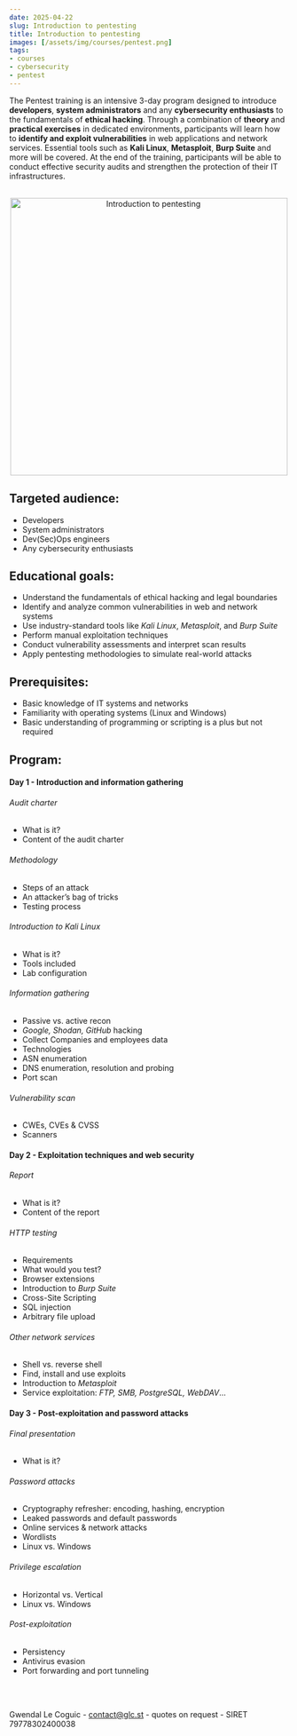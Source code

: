 ```yaml
---
date: 2025-04-22
slug: Introduction to pentesting
title: Introduction to pentesting
images: [/assets/img/courses/pentest.png]
tags:
- courses
- cybersecurity
- pentest
---
```


​The Pentest training is an intensive 3-day program designed to introduce __developers__, __system administrators__ and any __cybersecurity enthusiasts__ to the fundamentals of __ethical hacking__.
Through a combination of __theory__ and __practical exercises__ in dedicated environments, participants will learn how to __identify and exploit vulnerabilities__ in web applications and network services.
Essential tools such as __Kali Linux__, __Metasploit__, __Burp Suite__ and more will be covered.
At the end of the training, participants will be able to conduct effective security audits and strengthen the protection of their IT infrastructures.
<!--more-->

<br>
<center>
    <img src="/assets/img/courses/pentest.png" alt="Introduction to pentesting" width="500" />
</center>


## Targeted audience:

- Developers
- System administrators
- Dev(Sec)Ops engineers
- Any cybersecurity enthusiasts


## Educational goals:
- Understand the fundamentals of ethical hacking and legal boundaries
- Identify and analyze common vulnerabilities in web and network systems
- Use industry-standard tools like _Kali Linux_, _Metasploit_, and _Burp Suite_
- Perform manual exploitation techniques
- Conduct vulnerability assessments and interpret scan results
- Apply pentesting methodologies to simulate real-world attacks


## Prerequisites:
- Basic knowledge of IT systems and networks
- Familiarity with operating systems (Linux and Windows)
- Basic understanding of programming or scripting is a plus but not required


## Program:
#### Day 1 - Introduction and information gathering
###### Audit charter
- What is it?
- Content of the audit charter

###### Methodology
- Steps of an attack
- An attacker’s bag of tricks
- Testing process

###### Introduction to Kali Linux
- What is it?
- Tools included
- Lab configuration

###### Information gathering
- Passive vs. active recon
- _Google, Shodan, GitHub_ hacking
- Collect Companies and employees data
- Technologies
- ASN enumeration
- DNS enumeration, resolution and probing
- Port scan

###### Vulnerability scan
- CWEs, CVEs & CVSS
- Scanners

#### Day 2 - Exploitation techniques and web security
###### Report
- What is it?
- Content of the report

###### HTTP testing
- Requirements
- What would you test?
- Browser extensions
- Introduction to _Burp Suite_
- Cross-Site Scripting
- SQL injection
- Arbitrary file upload

###### Other network services
- Shell vs. reverse shell
- Find, install and use exploits
- Introduction to _Metasploit_
- Service exploitation: _FTP, SMB, PostgreSQL, WebDAV_...

#### Day 3 - Post-exploitation and password attacks
###### Final presentation
- What is it?

###### Password attacks
- Cryptography refresher: encoding, hashing, encryption
- Leaked passwords and default passwords
- Online services & network attacks
- Wordlists
- Linux vs. Windows

###### Privilege escalation
- Horizontal vs. Vertical
- Linux vs. Windows

###### Post-exploitation
- Persistency
- Antivirus evasion
- Port forwarding and port tunneling

<br><br>

Gwendal Le Coguic - <a href="mailto:contact@glc.st" target="_blank">contact@glc.st</a> - quotes on request - SIRET 79778302400038
